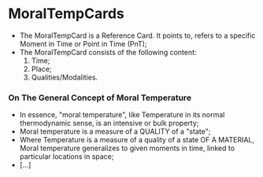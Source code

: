 MoralTempCards
==============
* The MoralTempCard is a Reference Card. It points to, refers to a specific Moment in Time or Point in Time (PnT);
* The MoralTempCard consists of the following content:
    1. Time;
    2. Place;
    3. Qualities/Modalities.

### On The General Concept of Moral Temperature
* In essence, "moral temperature", like Temperature in its normal thermodynamic sense, is an intensive or bulk property;
* Moral temperature is a measure of a QUALITY of a "state";
* Where Temperature is a measure of a quality of a state OF A MATERIAL, Moral temperature generalizes to given moments in time, linked to particular locations in space;
* [...]
